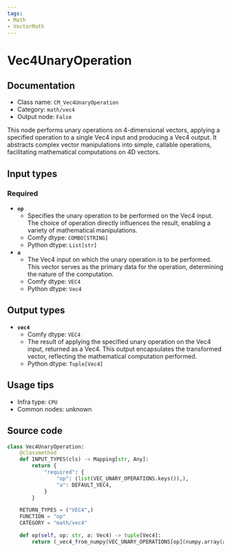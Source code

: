 ```yaml
---
tags:
- Math
- VectorMath
---
```


# Vec4UnaryOperation
## Documentation
- Class name: `CM_Vec4UnaryOperation`
- Category: `math/vec4`
- Output node: `False`

This node performs unary operations on 4-dimensional vectors, applying a specified operation to a single Vec4 input and producing a Vec4 output. It abstracts complex vector manipulations into simple, callable operations, facilitating mathematical computations on 4D vectors.
## Input types
### Required
- **`op`**
    - Specifies the unary operation to be performed on the Vec4 input. The choice of operation directly influences the result, enabling a variety of mathematical manipulations.
    - Comfy dtype: `COMBO[STRING]`
    - Python dtype: `List[str]`
- **`a`**
    - The Vec4 input on which the unary operation is to be performed. This vector serves as the primary data for the operation, determining the nature of the computation.
    - Comfy dtype: `VEC4`
    - Python dtype: `Vec4`
## Output types
- **`vec4`**
    - Comfy dtype: `VEC4`
    - The result of applying the specified unary operation on the Vec4 input, returned as a Vec4. This output encapsulates the transformed vector, reflecting the mathematical computation performed.
    - Python dtype: `Tuple[Vec4]`
## Usage tips
- Infra type: `CPU`
- Common nodes: unknown


## Source code
```python
class Vec4UnaryOperation:
    @classmethod
    def INPUT_TYPES(cls) -> Mapping[str, Any]:
        return {
            "required": {
                "op": (list(VEC_UNARY_OPERATIONS.keys()),),
                "a": DEFAULT_VEC4,
            }
        }

    RETURN_TYPES = ("VEC4",)
    FUNCTION = "op"
    CATEGORY = "math/vec4"

    def op(self, op: str, a: Vec4) -> tuple[Vec4]:
        return (_vec4_from_numpy(VEC_UNARY_OPERATIONS[op](numpy.array(a))),)

```
